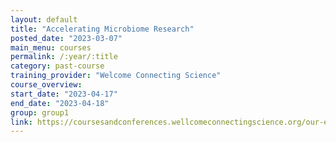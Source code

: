 ```yaml
---
layout: default
title: "Accelerating Microbiome Research"
posted_date: "2023-03-07"
main_menu: courses
permalink: /:year/:title
category: past-course
training_provider: "Welcome Connecting Science"
course_overview: 
start_date: "2023-04-17"
end_date: "2023-04-18"
group: group1
link: https://coursesandconferences.wellcomeconnectingscience.org/our-events/courses/
---
```

  
<!-- ### SARS-CoV-2 NGS bioinformatics course 2021 -->




